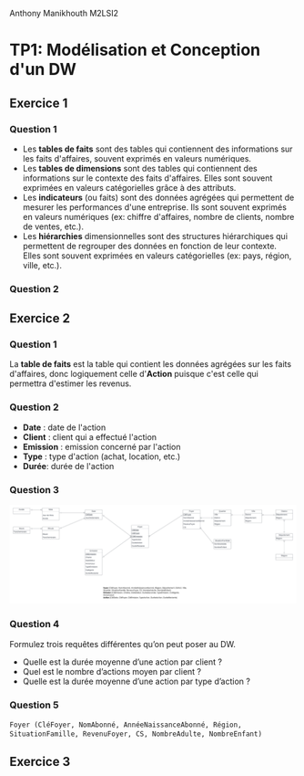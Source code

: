Anthony Manikhouth M2LSI2

# TP1: Modélisation et Conception d'un DW

## Exercice 1
### Question 1
- Les **tables de faits** sont des tables qui contiennent des informations sur les faits d'affaires, souvent exprimés en valeurs numériques. 
- Les **tables de dimensions** sont des tables qui contiennent des informations sur le contexte des faits d'affaires. Elles sont souvent exprimées en valeurs catégorielles grâce à des attributs.
- Les **indicateurs** (ou faits) sont des données agrégées qui permettent de mesurer les performances d'une entreprise. Ils sont souvent exprimés en valeurs numériques (ex: chiffre d'affaires, nombre de clients, nombre de ventes, etc.).
- Les **hiérarchies** dimensionnelles sont des structures hiérarchiques qui permettent de regrouper des données en fonction de leur contexte. Elles sont souvent exprimées en valeurs catégorielles (ex: pays, région, ville, etc.).
### Question 2

## Exercice 2
### Question 1
La **table de faits** est la table qui contient les données agrégées sur les faits d'affaires, donc logiquement celle d'**Action** puisque c'est celle qui permettra d'estimer les revenus. 
### Question 2
- **Date** : date de l'action
- **Client** : client qui a effectué l'action
- **Emission** : emission concerné par l'action
- **Type** : type d'action (achat, location, etc.)
- **Durée**: durée de l'action
### Question 3
![exercice2](ex2.png)
### Question 4
Formulez trois requêtes différentes qu’on peut poser au DW. 
- Quelle est la durée moyenne d’une action par client ?
- Quel est le nombre d’actions moyen par client ?
- Quelle est la durée moyenne d’une action par type d’action ?
### Question 5
```
Foyer (CléFoyer, NomAbonné, AnnéeNaissanceAbonné, Région, SituationFamille, RevenuFoyer, CS, NombreAdulte, NombreEnfant) 
```
## Exercice 3